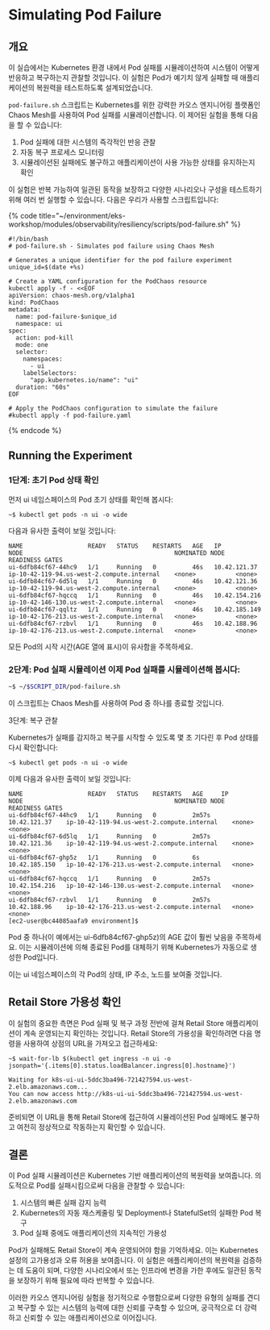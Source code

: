 # Simulating Pod Failure

## 개요&#x20;

이 실습에서는 Kubernetes 환경 내에서 Pod 실패를 시뮬레이션하여 시스템이 어떻게 반응하고 복구하는지 관찰할 것입니다. 이 실험은 Pod가 예기치 않게 실패할 때 애플리케이션의 복원력을 테스트하도록 설계되었습니다.

`pod-failure.sh` 스크립트는 Kubernetes를 위한 강력한 카오스 엔지니어링 플랫폼인 Chaos Mesh를 사용하여 Pod 실패를 시뮬레이션합니다. 이 제어된 실험을 통해 다음을 할 수 있습니다:

1. Pod 실패에 대한 시스템의 즉각적인 반응 관찰&#x20;
2. 자동 복구 프로세스 모니터링&#x20;
3. 시뮬레이션된 실패에도 불구하고 애플리케이션이 사용 가능한 상태를 유지하는지 확인&#x20;

이 실험은 반복 가능하여 일관된 동작을 보장하고 다양한 시나리오나 구성을 테스트하기 위해 여러 번 실행할 수 있습니다. 다음은 우리가 사용할 스크립트입니다:

{% code title="~/environment/eks-workshop/modules/observability/resiliency/scripts/pod-failure.sh" %}
```
#!/bin/bash
# pod-failure.sh - Simulates pod failure using Chaos Mesh

# Generates a unique identifier for the pod failure experiment
unique_id=$(date +%s)

# Create a YAML configuration for the PodChaos resource
kubectl apply -f - <<EOF
apiVersion: chaos-mesh.org/v1alpha1
kind: PodChaos
metadata:
  name: pod-failure-$unique_id
  namespace: ui
spec:
  action: pod-kill
  mode: one
  selector:
    namespaces:
      - ui
    labelSelectors:
      "app.kubernetes.io/name": "ui"
  duration: "60s"
EOF

# Apply the PodChaos configuration to simulate the failure
#kubectl apply -f pod-failure.yaml
```
{% endcode %}



## Running the Experiment <a href="#running-the-experiment" id="running-the-experiment"></a>

### 1단계: 초기 Pod 상태 확인&#x20;

먼저 ui 네임스페이스의 Pod 초기 상태를 확인해 봅시다:

```
~$ kubectl get pods -n ui -o wide 
```

다음과 유사한 출력이 보일 것입니다:

```
NAME                  READY   STATUS    RESTARTS   AGE   IP              NODE                                          NOMINATED NODE   READINESS GATES
ui-6dfb84cf67-44hc9   1/1     Running   0          46s   10.42.121.37    ip-10-42-119-94.us-west-2.compute.internal    <none>           <none>
ui-6dfb84cf67-6d5lq   1/1     Running   0          46s   10.42.121.36    ip-10-42-119-94.us-west-2.compute.internal    <none>           <none>
ui-6dfb84cf67-hqccq   1/1     Running   0          46s   10.42.154.216   ip-10-42-146-130.us-west-2.compute.internal   <none>           <none>
ui-6dfb84cf67-qqltz   1/1     Running   0          46s   10.42.185.149   ip-10-42-176-213.us-west-2.compute.internal   <none>           <none>
ui-6dfb84cf67-rzbvl   1/1     Running   0          46s   10.42.188.96    ip-10-42-176-213.us-west-2.compute.internal   <none>           <none>
```

모든 Pod의 시작 시간(AGE 열에 표시)이 유사함을 주목하세요.



### 2단계: Pod 실패 시뮬레이션 이제 Pod 실패를 시뮬레이션해 봅시다:

```bash
~$ ~/$SCRIPT_DIR/pod-failure.sh 
```

이 스크립트는 Chaos Mesh를 사용하여 Pod 중 하나를 종료할 것입니다.



3단계: 복구 관찰&#x20;

Kubernetes가 실패를 감지하고 복구를 시작할 수 있도록 몇 초 기다린 후 Pod 상태를 다시 확인합니다:

```
~$ kubectl get pods -n ui -o wide 
```

이제 다음과 유사한 출력이 보일 것입니다:

```
NAME                  READY   STATUS    RESTARTS   AGE     IP              NODE                                          NOMINATED NODE   READINESS GATES
ui-6dfb84cf67-44hc9   1/1     Running   0          2m57s   10.42.121.37    ip-10-42-119-94.us-west-2.compute.internal    <none>           <none>
ui-6dfb84cf67-6d5lq   1/1     Running   0          2m57s   10.42.121.36    ip-10-42-119-94.us-west-2.compute.internal    <none>           <none>
ui-6dfb84cf67-ghp5z   1/1     Running   0          6s      10.42.185.150   ip-10-42-176-213.us-west-2.compute.internal   <none>           <none>
ui-6dfb84cf67-hqccq   1/1     Running   0          2m57s   10.42.154.216   ip-10-42-146-130.us-west-2.compute.internal   <none>           <none>
ui-6dfb84cf67-rzbvl   1/1     Running   0          2m57s   10.42.188.96    ip-10-42-176-213.us-west-2.compute.internal   <none>           <none>
[ec2-user@bc44085aafa9 environment]$
```



Pod 중 하나(이 예에서는 ui-6dfb84cf67-ghp5z)의 AGE 값이 훨씬 낮음을 주목하세요. 이는 시뮬레이션에 의해 종료된 Pod를 대체하기 위해 Kubernetes가 자동으로 생성한 Pod입니다.

이는 ui 네임스페이스의 각 Pod의 상태, IP 주소, 노드를 보여줄 것입니다.



## Retail Store 가용성 확인&#x20;

이 실험의 중요한 측면은 Pod 실패 및 복구 과정 전반에 걸쳐 Retail Store 애플리케이션이 계속 운영되는지 확인하는 것입니다. Retail Store의 가용성을 확인하려면 다음 명령을 사용하여 상점의 URL을 가져오고 접근하세요:

```
~$ wait-for-lb $(kubectl get ingress -n ui -o jsonpath='{.items[0].status.loadBalancer.ingress[0].hostname}')
 
Waiting for k8s-ui-ui-5ddc3ba496-721427594.us-west-2.elb.amazonaws.com...
You can now access http://k8s-ui-ui-5ddc3ba496-721427594.us-west-2.elb.amazonaws.com
```

준비되면 이 URL을 통해 Retail Store에 접근하여 시뮬레이션된 Pod 실패에도 불구하고 여전히 정상적으로 작동하는지 확인할 수 있습니다.



## 결론&#x20;

이 Pod 실패 시뮬레이션은 Kubernetes 기반 애플리케이션의 복원력을 보여줍니다. 의도적으로 Pod를 실패시킴으로써 다음을 관찰할 수 있습니다:

1. 시스템의 빠른 실패 감지 능력&#x20;
2. Kubernetes의 자동 재스케줄링 및 Deployment나 StatefulSet의 실패한 Pod 복구&#x20;
3. Pod 실패 중에도 애플리케이션의 지속적인 가용성&#x20;

Pod가 실패해도 Retail Store이 계속 운영되어야 함을 기억하세요. 이는 Kubernetes 설정의 고가용성과 오류 허용을 보여줍니다. 이 실험은 애플리케이션의 복원력을 검증하는 데 도움이 되며, 다양한 시나리오에서 또는 인프라에 변경을 가한 후에도 일관된 동작을 보장하기 위해 필요에 따라 반복할 수 있습니다.

이러한 카오스 엔지니어링 실험을 정기적으로 수행함으로써 다양한 유형의 실패를 견디고 복구할 수 있는 시스템의 능력에 대한 신뢰를 구축할 수 있으며, 궁극적으로 더 강력하고 신뢰할 수 있는 애플리케이션으로 이어집니다.

